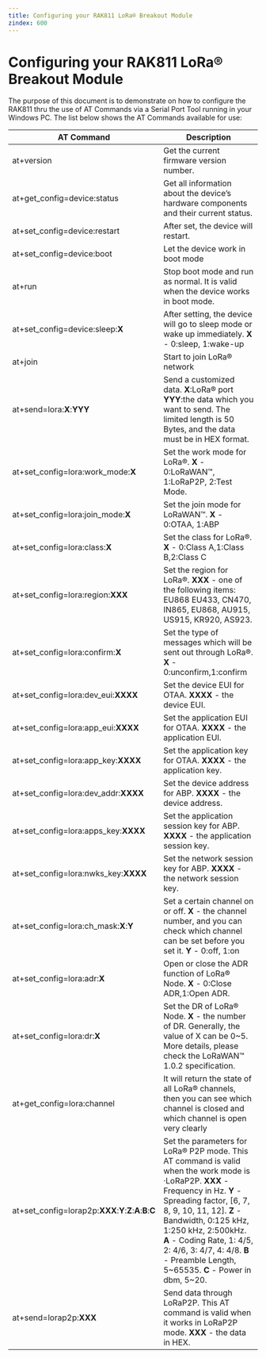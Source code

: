 ```yaml
---
title: Configuring your RAK811 LoRa® Breakout Module
zindex: 600
---
```

# Configuring your RAK811 LoRa® Breakout Module

The purpose of this document is to demonstrate on how to configure the RAK811 thru the use of AT Commands via a Serial Port Tool running in your Windows PC. The list below shows the AT Commands available for use:

| AT Command | Description |
| --- | --- |
| at+version | Get the current firmware version number. |
| at+get_config=device:status | Get all information about the device’s hardware components and their current status. |
| at+set_config=device:restart | 	After set, the device will restart. |
| at+set_config=device:boot | Let the device work in boot mode |
| at+run | Stop boot mode and run as normal. It is valid when the device works in boot mode. |
| at+set_config=device:sleep:**X** | After setting, the device will go to sleep mode or wake up immediately. **X** - 0:sleep, 1:wake-up |
| at+join	| Start to join LoRa® network |
| at+send=lora:**X**:**YYY**	| Send a customized data. **X**:LoRa® port **YYY**:the data which you want to send. The limited length is 50 Bytes, and the data must be in HEX format. |
| at+set_config=lora:work_mode:**X**	| Set the work mode for LoRa®. **X** - 0:LoRaWAN™, 1:LoRaP2P, 2:Test Mode. |
| at+set_config=lora:join_mode:**X** | Set the join mode for LoRaWAN™. **X** - 0:OTAA, 1:ABP |
| at+set_config=lora:class:**X**	| Set the class for LoRa®. **X** - 0:Class A,1:Class B,2:Class C |
| at+set_config=lora:region:**XXX**	| Set the region for LoRa®. **XXX** - one of the following items: EU868 EU433, CN470, IN865, EU868, AU915, US915, KR920, AS923. |
| at+set_config=lora:confirm:**X**	| Set the type of messages which will be sent out through LoRa®. **X** - 0:unconfirm,1:confirm |
| at+set_config=lora:dev_eui:**XXXX**	| Set the device EUI for OTAA. **XXXX** - the device EUI. |
| at+set_config=lora:app_eui:**XXXX**	| Set the application EUI for OTAA. **XXXX** - the application EUI. |
| at+set_config=lora:app_key:**XXXX**	| Set the application key for OTAA. **XXXX** - the application key. |
| at+set_config=lora:dev_addr:**XXXX**	| Set the device address for ABP. **XXXX** - the device address. |
| at+set_config=lora:apps_key:**XXXX**	| Set the application session key for ABP. **XXXX** - the application session key. |
| at+set_config=lora:nwks_key:**XXXX**	| Set the network session key for ABP. **XXXX** - the network session key. |
| at+set_config=lora:ch_mask:**X**:**Y**	| Set a certain channel on or off. **X** - the channel number, and you can check which channel can be set before you set it. **Y** - 0:off, 1:on |
| at+set_config=lora:adr:**X**	| Open or close the ADR function of LoRa® Node. **X** - 0:Close ADR,1:Open ADR. |
| at+set_config=lora:dr:**X**	| Set the DR of LoRa® Node. **X** - the number of DR. Generally, the value of X can be 0~5. More details, please check the LoRaWAN™ 1.0.2 specification. |
| at+get_config=lora:channel	| It will return the state of all LoRa® channels, then you can see which channel is closed and which channel is open very clearly |
| at+set_config=lorap2p:**XXX**:**Y**:**Z**:**A**:**B**:**C**	| Set the parameters for LoRa® P2P mode. This AT command is valid when the work mode is ·LoRaP2P. **XXX** - Frequency in Hz. **Y** - Spreading factor, [6, 7, 8, 9, 10, 11, 12]. **Z** - Bandwidth, 0:125 kHz, 1:250 kHz, 2:500kHz. **A** - Coding Rate, 1: 4/5, 2: 4/6, 3: 4/7, 4: 4/8. **B** - Preamble Length, 5~65535. **C** - Power in dbm, 5~20. |
| at+send=lorap2p:**XXX**	| Send data through LoRaP2P. This AT command is valid when it works in LoRaP2P mode. **XXX** - the data in HEX.| 